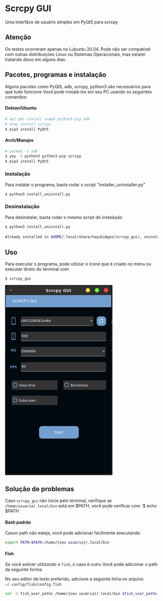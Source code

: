 # Scrcpy GUI

Uma interfáce de usuário simples em PyQt5 para scrcpy


## Atenção
Os testes ocorreram apenas no Lubuntu 20.04. Pode não ser compatível com outras distribuições Linux ou Sistemas Operacionais, mas estarei tratando disso em alguns dias.

## Pacotes, programas e instalação

Alguns pacotes como PyQt5, adb, scrcpy, python3 são necessários para que tudo funcione
Você pode instalá-los em seu PC usando os seguintes comandos:

#### Debian/Ubuntu
```sh
# apt-get install snapd python3-pip adb
# snap install scrcpy
$ pip3 install PyQt5
```

#### Arch/Manajro
```sh
# pacman -S adb
$ yay -S python3 python3-pip scrcpy
$ pip3 install PyQt5
```

### Instalação
Para instalar o programa, basta rodar o script "installer_uninstaller.py"

```sh
$ python3 install_uninstall.py
```

### Desinstalação
Para desinstalar, basta rodar o mesmo script de instalação

```sh
$ python3 install_uninstall.py

Already installed in $HOME/.local/share/hayukiApps/scrcpy_gui/, uninstall? (Y/n)
```


## Uso
Para executar o programa, pode utilizar o ícone que é criado no menu ou executar direto do terminal com
```
$ scrcpy_gui
```

![](assets/image_interface.png)


## Solução de problemas

Caso `scrcpy_gui` não inicie pelo terminal, verifique se `/home/usuario/.local/bin` está em $PATH, você pode verificar com `$ echo $PATH`

#### Bash padrão
Casoo path não esteja, você pode adicionar facilmente executando:
```sh
export PATH=$PATH:/home/{seu usuario}/.local/bin
```

#### Fish
Se você estiver utilizando o `fish`, o caso é outro
Você pode adicionar o path da seguinte forma:


No seu editor de texto preferido, adicione a seguinte linha no arquivo `~/.config/fish/config.fish`
```sh
set -U fish_user_paths /home/{seu usuário}/.local/bin $fish_user_paths
```
